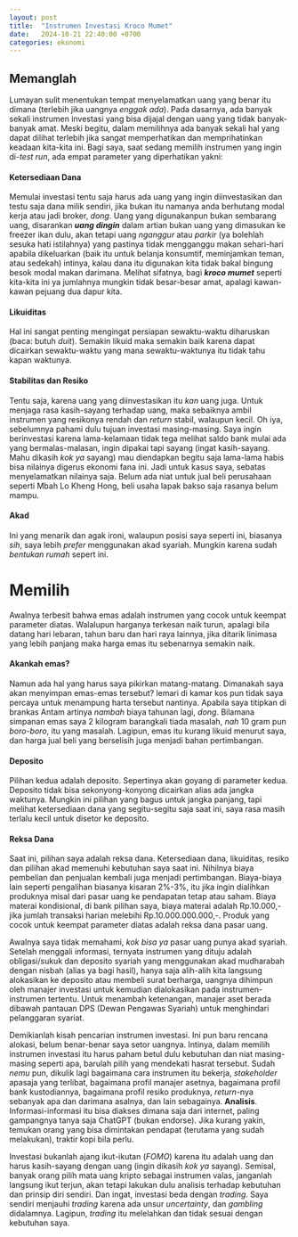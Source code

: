 ```yaml
---
layout: post
title:  "Instrumen Investasi Kroco Mumet"
date:   2024-10-21 22:40:00 +0700
categories: ekonomi
---
```

## Memanglah
Lumayan sulit menentukan tempat menyelamatkan uang yang benar itu dimana (terlebih jika uangnya _enggak ada_). 
Pada dasarnya, ada banyak sekali instrumen investasi yang bisa dijajal dengan uang yang tidak banyak-banyak amat. Meski begitu, dalam memilihnya ada banyak sekali hal yang dapat dilihat terlebih jika sangat memperhatikan dan memprihatinkan keadaan kita-kita ini. Bagi saya, saat sedang memilih instrumen yang ingin di-_test run_, ada empat parameter yang diperhatikan yakni:

#### Ketersediaan Dana
Memulai investasi tentu saja harus ada uang yang ingin diinvestasikan dan testu saja dana milik sendiri, jika bukan itu namanya anda berhutang modal kerja atau jadi broker, _dong_. Uang yang digunakanpun bukan sembarang uang, disarankan _**uang dingin**_ dalam artian bukan uang yang dimasukan ke freezer ikan dulu, akan tetapi uang _nganggur_ atau _parkir_ (ya bolehlah sesuka hati istilahnya) yang pastinya tidak mengganggu makan sehari-hari apabila dikeluarkan (baik itu untuk belanja konsumtif, meminjamkan teman, atau sedekah) intinya, kalau dana itu digunakan kita tidak bakal bingung besok modal makan darimana. Melihat sifatnya, bagi _**kroco mumet**_ seperti kita-kita ini ya jumlahnya mungkin tidak besar-besar amat, apalagi kawan-kawan pejuang dua dapur kita.

#### Likuiditas
Hal ini sangat penting mengingat persiapan sewaktu-waktu diharuskan (baca: butuh _duit_). Semakin likuid maka semakin baik karena dapat dicairkan sewaktu-waktu yang mana sewaktu-waktunya itu tidak tahu kapan waktunya.

#### Stabilitas dan Resiko
Tentu saja, karena uang yang diinvestasikan itu _kan_ uang juga. Untuk menjaga rasa kasih-sayang terhadap uang, maka sebaiknya ambil instrumen yang resikonya rendah dan _return_ stabil, walaupun kecil. Oh iya, sebelumnya pahami dulu tujuan investasi masing-masing. Saya ingin berinvestasi karena lama-kelamaan tidak tega melihat saldo bank mulai ada yang bermalas-malasan, ingin dipakai tapi sayang (ingat kasih-sayang. Mahu dikasih _kok ya_ sayang) mau diendapkan begitu saja lama-lama habis bisa nilainya digerus ekonomi fana ini. Jadi untuk kasus saya, sebatas menyelamatkan nilainya saja. Belum ada niat untuk jual beli perusahaan seperti Mbah Lo Kheng Hong, beli usaha lapak bakso saja rasanya belum mampu.

#### Akad
Ini yang menarik dan agak ironi, walaupun posisi saya seperti ini, biasanya _sih_, saya lebih _prefer_ menggunakan akad syariah. Mungkin karena sudah _bentukan rumah_ sepert ini.

# Memilih
Awalnya terbesit bahwa emas adalah instrumen yang cocok untuk keempat parameter diatas. Walalupun harganya terkesan naik turun, apalagi bila datang hari lebaran, tahun baru dan hari raya lainnya, jika ditarik linimasa yang lebih panjang maka harga emas itu sebenarnya semakin naik.
#### Akankah emas?
Namun ada hal yang harus saya pikirkan matang-matang. Dimanakah saya akan menyimpan emas-emas tersebut? lemari di kamar kos pun tidak saya percaya untuk menampung harta tersebut nantinya. Apabila saya titipkan di brankas Antam artinya _nambah_ biaya tahunan lagi, _dong_. Bilamana simpanan emas saya 2 kilogram barangkali tiada masalah, _nah_ 10 gram pun _boro-boro_, itu yang masalah. Lagipun, emas itu kurang likuid menurut saya, dan harga jual beli yang berselisih juga menjadi bahan pertimbangan.
#### Deposito
Pilihan kedua adalah deposito. Sepertinya akan goyang di parameter kedua. Deposito tidak bisa sekonyong-konyong dicairkan alias ada jangka waktunya. Mungkin ini pilihan yang bagus untuk jangka panjang, tapi melihat ketersediaan dana yang segitu-segitu saja saat ini, saya rasa masih terlalu kecil untuk disetor ke deposito.
#### Reksa Dana
Saat ini, pilihan saya adalah reksa dana. Ketersediaan dana, likuiditas, resiko dan pilihan akad memenuhi kebutuhan saya saat ini. Nihilnya biaya pembelian dan penjualan kembali juga menjadi pertimbangan. Biaya-biaya lain seperti pengalihan biasanya kisaran 2%-3%, itu jika ingin dialihkan produknya misal dari pasar uang ke pendapatan tetap atau saham. Biaya materai kondisional, di bank pilihan saya, biaya materai adalah Rp.10.000,- jika jumlah transaksi harian melebihi Rp.10.000.000.000,-.
Produk yang cocok untuk keempat parameter diatas adalah reksa dana pasar uang.

Awalnya saya tidak memahami, _kok bisa ya_ pasar uang punya akad syariah. Setelah menggali informasi, ternyata instrumen yang dituju adalah obligasi/sukuk dan deposito syariah yang menggunakan akad mudharabah dengan nisbah (alias ya bagi hasil), hanya saja alih-alih kita langsung alokasikan ke deposito atau membeli surat berharga, uangnya dihimpun oleh manajer investasi untuk kemudian dialokasikan pada instrumen-instrumen tertentu. Untuk menambah ketenangan, manajer aset berada dibawah pantauan DPS (Dewan Pengawas Syariah) untuk menghindari pelanggaran syariat.

Demikianlah kisah pencarian instrumen investasi. Ini pun baru rencana alokasi, belum benar-benar saya setor uangnya. Intinya, dalam memilih instrumen investasi itu harus paham betul dulu kebutuhan dan niat masing-masing seperti apa, barulah pilih yang mendekati hasrat tersebut. Sudah _nemu_ pun, dikulik lagi bagaimana cara instrumen itu bekerja, _stakeholder_ apasaja yang terlibat, bagaimana profil manajer asetnya, bagaimana profil bank kustodiannya, bagaimana profil resiko produknya, _return_-nya sebanyak apa dan darimana asalnya, dan lain sebagainya. **Analisis**. Informasi-informasi itu bisa diakses dimana saja dari internet, paling gampangnya tanya saja ChatGPT (bukan endorse). Jika kurang yakin, temukan orang yang bisa dimintakan pendapat (terutama yang sudah melakukan), traktir kopi bila perlu.

Investasi bukanlah ajang ikut-ikutan (_FOMO_) karena itu adalah uang dan harus kasih-sayang dengan uang (ingin dikasih _kok ya_ sayang). Semisal, banyak orang pilih mata uang kripto sebagai instrumen valas, janganlah langsung ikut terjun, akan tetapi lakukan dulu analisis terhadap kebutuhan dan prinsip diri sendiri. Dan ingat, investasi beda dengan _trading_. Saya sendiri menjauhi _trading_ karena ada unsur _uncertainty_, dan _gambling_ didalamnya. Lagipun, _trading_ itu melelahkan dan tidak sesuai dengan kebutuhan saya.